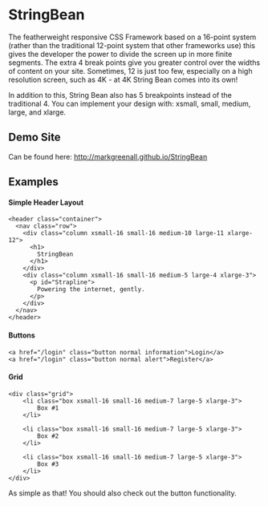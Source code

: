 # StringBean
The featherweight responsive CSS Framework based on a 16-point system (rather than the traditional 12-point system that other frameworks use) this gives the developer the power to divide the screen up in more finite segments. The extra 4 break points give you greater control over the widths of content on your site. Sometimes, 12 is just too few, especially on a high resolution screen, such as 4K - at 4K String Bean comes into its own! 

In addition to this, String Bean also has 5 breakpoints instead of the traditional 4. You can implement your design with: xsmall, small, medium, large, and xlarge.

## Demo Site

Can be found here: http://markgreenall.github.io/StringBean

## Examples

#### Simple Header Layout

    <header class="container">
      <nav class="row">
        <div class="column xsmall-16 small-16 medium-10 large-11 xlarge-12">
          <h1>
            StringBean
          </h1>
        </div>
        <div class="column xsmall-16 small-16 medium-5 large-4 xlarge-3">
          <p id="Strapline">
            Powering the internet, gently.
          </p>
        </div>
      </nav>
    </header>

#### Buttons

    <a href="/login" class="button normal information">Login</a>
    <a href="/login" class="button normal alert">Register</a>

#### Grid

    <div class="grid">
        <li class="box xsmall-16 small-16 medium-7 large-5 xlarge-3">
            Box #1
        </li>
        
        <li class="box xsmall-16 small-16 medium-7 large-5 xlarge-3">
            Box #2
        </li>
        
        <li class="box xsmall-16 small-16 medium-7 large-5 xlarge-3">
            Box #3
        </li>
    </div>

As simple as that!  You should also check out the button functionality.
